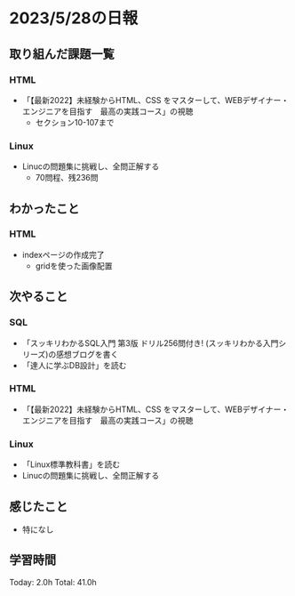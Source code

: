 # 2023/5/28の日報
## 取り組んだ課題一覧
### HTML
* 「【最新2022】未経験からHTML、CSS をマスターして、WEBデザイナー・エンジニアを目指す　最高の実践コース」の視聴
    * セクション10-107まで
### Linux
* Linucの問題集に挑戦し、全問正解する
    * 70問程、残236問
## わかったこと
### HTML
* indexページの作成完了
    * gridを使った画像配置
## 次やること
### SQL
* 「スッキリわかるSQL入門 第3版 ドリル256問付き! (スッキリわかる入門シリーズ)の感想ブログを書く
* 「達人に学ぶDB設計」を読む
### HTML
* 「【最新2022】未経験からHTML、CSS をマスターして、WEBデザイナー・エンジニアを目指す　最高の実践コース」の視聴
### Linux
* 「Linux標準教科書」を読む
* Linucの問題集に挑戦し、全問正解する
## 感じたこと
* 特になし
## 学習時間
Today: 2.0h
Total: 41.0h